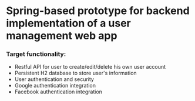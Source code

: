 # Spring-based prototype for backend implementation of a user management web app

### Target functionality:

* Restful API for user to create/edit/delete his own user account
* Persistent H2 database to store user's information
* User authentication and security
* Google authentication integration
* Facebook authentication integration




